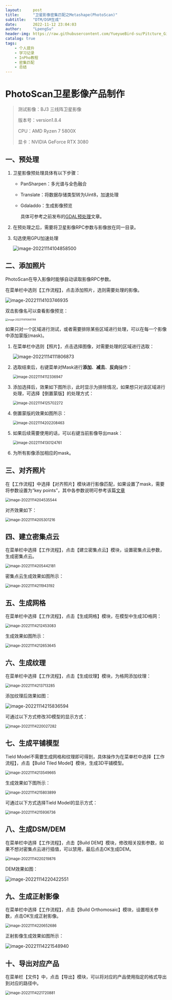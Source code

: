 ```yaml
---
layout:     post
title:      "卫星影像密集匹配之Metashape(PhotoScan)"
subtitle:   "DTM/DSM生成"
date:       2022-11-12 23:04:03
author:     "LpengSu"
header-img: https://raw.githubusercontent.com/YueyueBird-su/Pitcture_Git/main/images/image-20221114222355545.png
catalog: true
tags:
    - 个人提升
    - 学习记录 
    - InPho教程
    - 密集匹配
    - 总结
---
```


# PhotoScan卫星影像产品制作

> 测试影像：BJ3 三线阵卫星影像
>
> 版本号：version1.8.4
>
> CPU：AMD Ryzen 7 5800X
>
> 显卡：NVIDIA GeForce RTX 3080

## 一、预处理

1. 卫星影像预处理具体有以下步骤：

   - PanSharpen：多光谱与全色融合

   - Translate：将数据存储类型转为Uint8，加速处理

   - Gdaladdo：生成影像预览

     具体可参考之前发布的[GDAL预处理](https://yueyuebird-su.github.io/2022/11/08/%E5%8D%AB%E6%98%9F%E5%BD%B1%E5%83%8F%E5%AF%86%E9%9B%86%E5%8C%B9%E9%85%8D%E4%B9%8BGDAL%E9%A2%84%E5%A4%84%E7%90%86/)文章。

2. 在预处理之后，需要将卫星影像RPC参数与影像放在同一目录。

3. 勾选使用GPU加速处理

   ![image-20221114104858500](https://raw.githubusercontent.com/YueyueBird-su/Pitcture_Git/main/images/image-20221114104858500.png)

## 二、添加照片

PhotoScan在导入影像时能够自动读取影像RPC参数。

在菜单栏中选则【工作流程】，点击添加照片，选则需要处理的影像。

![image-20221114103746935](https://raw.githubusercontent.com/YueyueBird-su/Pitcture_Git/main/images/image-20221114103746935.png)

双击影像名可以查看影像预览：

<img src="https://raw.githubusercontent.com/YueyueBird-su/Pitcture_Git/main/images/image-20221114110841789.png" alt="image-20221114110841789" style="zoom:50%;" />

如果只对一个区域进行测试，或者需要排除某些区域进行处理，可以在每一个影像中添加蒙版(mask)。

1. 在菜单栏中选则【照片】，点击选择图像，对需要处理的区域进行选取：

   ![image-20221114111806873](https://raw.githubusercontent.com/YueyueBird-su/Pitcture_Git/main/images/image-20221114111806873.png)

2. 选取结束后，右键菜单对Mask进行**添加**、**减去**、**反向**操作：

   <img src="https://raw.githubusercontent.com/YueyueBird-su/Pitcture_Git/main/images/image-20221114112336947.png" alt="image-20221114112336947" style="zoom:80%;" />

3. 添加选择后，效果如下图所示，此时显示为排除情况，如果想只对该区域进行处理，可选择【倒置蒙版】的处理方式：

   <img src="https://raw.githubusercontent.com/YueyueBird-su/Pitcture_Git/main/images/image-20221114125702272.png" alt="image-20221114125702272" style="zoom:80%;" />

4. 倒置蒙版的效果如图所示：

   <img src="https://raw.githubusercontent.com/YueyueBird-su/Pitcture_Git/main/images/image-20221114202208463.png" alt="image-20221114202208463" style="zoom:80%;" />

5. 如果后续需要使用的话，可以右键当前影像导出mask：

   <img src="https://raw.githubusercontent.com/YueyueBird-su/Pitcture_Git/main/images/image-20221114130124761.png" alt="image-20221114130124761" style="zoom:80%;" />

6. 为所有影像添加相应的mask。

## 三、对齐照片

在【工作流程】中选择【对齐照片】模块进行影像匹配，如果设置了mask，需要将参数设置为“key points”，其中各参数说明可参考该篇[文章](https://blog.csdn.net/rdw1246010462/article/details/125268486)

<img src="https://raw.githubusercontent.com/YueyueBird-su/Pitcture_Git/main/images/image-20221114204535544.png" alt="image-20221114204535544" style="zoom:80%;" />

对齐效果如下：

<img src="https://raw.githubusercontent.com/YueyueBird-su/Pitcture_Git/main/images/image-20221114205301216.png" alt="image-20221114205301216" style="zoom:80%;" />

## 四、建立密集点云

在菜单栏中选择【工作流程】，点击【建立密集点云】模块，设置密集点云参数，生成密集点云。

<img src="https://raw.githubusercontent.com/YueyueBird-su/Pitcture_Git/main/images/image-20221114205442181.png" alt="image-20221114205442181" style="zoom:80%;" />

密集点云生成效果如图所示：

<img src="https://raw.githubusercontent.com/YueyueBird-su/Pitcture_Git/main/images/image-20221114211943192.png" alt="image-20221114211943192" style="zoom:80%;" />

## 五、生成网格

在菜单栏中选择【工作流程】，点击【生成网格】模块，在模型中生成3D格网：

<img src="https://raw.githubusercontent.com/YueyueBird-su/Pitcture_Git/main/images/image-20221114212453083.png" alt="image-20221114212453083" style="zoom:80%;" />

生成效果如图所示：

<img src="https://raw.githubusercontent.com/YueyueBird-su/Pitcture_Git/main/images/image-20221114212653645.png" alt="image-20221114212653645" style="zoom:80%;" />

## 六、生成纹理

在菜单栏中选择【工作流程】，点击【生成纹理】模块，为格网添加纹理：

<img src="https://raw.githubusercontent.com/YueyueBird-su/Pitcture_Git/main/images/image-20221114213713285.png" alt="image-20221114213713285" style="zoom:80%;" />

添加纹理后效果如图：

![image-20221114215836594](https://raw.githubusercontent.com/YueyueBird-su/Pitcture_Git/main/images/image-20221114215836594.png)

可通过以下方式修改3D模型的显示方式：

<img src="https://raw.githubusercontent.com/YueyueBird-su/Pitcture_Git/main/images/image-20221114220027282.png" alt="image-20221114220027282" style="zoom: 80%;" />

## 七、生成平铺模型

Tield Model不需要生成网格和纹理即可得到，具体操作为在菜单栏中选择【工作流程】，点击【Build Tiled Model】模块，生成3D平铺模型。

<img src="https://raw.githubusercontent.com/YueyueBird-su/Pitcture_Git/main/images/image-20221114213549665.png" alt="image-20221114213549665" style="zoom:80%;" />

生成效果如下图所示：

<img src="https://raw.githubusercontent.com/YueyueBird-su/Pitcture_Git/main/images/image-20221114215803899.png" alt="image-20221114215803899" style="zoom:80%;" />

可通过以下方式选择Tield Model的显示方式：

<img src="https://raw.githubusercontent.com/YueyueBird-su/Pitcture_Git/main/images/image-20221114215936736.png" alt="image-20221114215936736" style="zoom:80%;" />

## 八、生成DSM/DEM

在菜单栏中选择【工作流程】，点击【Build DEM】模块，修改相关投影参数，如果不想对密集点云进行插值，可以禁用，最后点击OK生成DEM。

<img src="https://raw.githubusercontent.com/YueyueBird-su/Pitcture_Git/main/images/image-20221114220219876.png" alt="image-20221114220219876" style="zoom:80%;" />

DEM效果如图：

![image-20221114220422551](https://raw.githubusercontent.com/YueyueBird-su/Pitcture_Git/main/images/image-20221114220422551.png)

## 九、生成正射影像

在菜单栏中选择【工作流程】，点击【Build Orthomosaic】模块，设置相关参数，点击OK生成正射影像。

<img src="https://raw.githubusercontent.com/YueyueBird-su/Pitcture_Git/main/images/image-20221114220652686.png" alt="image-20221114220652686" style="zoom:80%;" />

正射影像生成效果如图所示：

![image-20221114221548940](https://raw.githubusercontent.com/YueyueBird-su/Pitcture_Git/main/images/image-20221114221548940.png)

## 十、导出对应产品

在菜单栏【文件】中，点击【导出】模块，可以将对应的产品使用指定的格式导出到对应的路径中。

<img src="https://raw.githubusercontent.com/YueyueBird-su/Pitcture_Git/main/images/image-20221114221720881.png" alt="image-20221114221720881" style="zoom:80%;" />
